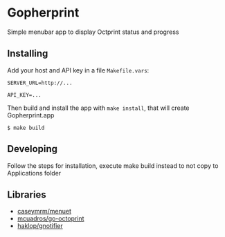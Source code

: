 # Gopherprint

Simple menubar app to display Octprint status and progress

## Installing

Add your host and API key in a file `Makefile.vars`:

```make
SERVER_URL=http://...

API_KEY=...
```

Then build and install the app with `make install`, that will create Gopherprint.app

```shell
$ make build
```

## Developing

Follow the steps for installation, execute make build instead to not copy to Applications folder

## Libraries

- [caseymrm/menuet](https://github.com/caseymrm/menuet)
- [mcuadros/go-octoprint](https://github.com/mcuadros/go-octoprint)
- [haklop/gnotifier](https://github.com/haklop/gnotifier)
